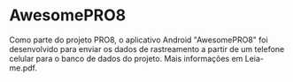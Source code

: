 # AwesomePRO8
Como parte do projeto PRO8, o aplicativo Android "AwesomePRO8" foi desenvolvido para enviar os dados de rastreamento a partir de um telefone celular para o banco de dados do projeto. Mais informações em Leia-me.pdf.
